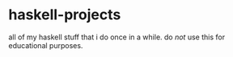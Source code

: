 # haskell-projects
all of my haskell stuff that i do once in a while. do _not_ use this for educational purposes.
